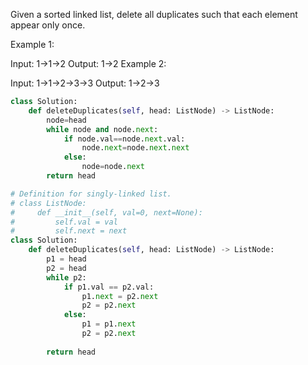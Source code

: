 Given a sorted linked list, delete all duplicates such that each element appear only once.

Example 1:

Input: 1->1->2
Output: 1->2
Example 2:

Input: 1->1->2->3->3
Output: 1->2->3

```Python
class Solution:
    def deleteDuplicates(self, head: ListNode) -> ListNode:
        node=head
        while node and node.next:
            if node.val==node.next.val:
                node.next=node.next.next
            else:
                node=node.next
        return head
```

```Python
# Definition for singly-linked list.
# class ListNode:
#     def __init__(self, val=0, next=None):
#         self.val = val
#         self.next = next
class Solution:
    def deleteDuplicates(self, head: ListNode) -> ListNode:
        p1 = head
        p2 = head
        while p2:
            if p1.val == p2.val:
                p1.next = p2.next
                p2 = p2.next
            else:
                p1 = p1.next
                p2 = p2.next
        
        return head
````        
        
        
